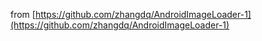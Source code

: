 from [https://github.com/zhangdq/AndroidImageLoader-1](https://github.com/zhangdq/AndroidImageLoader-1)
